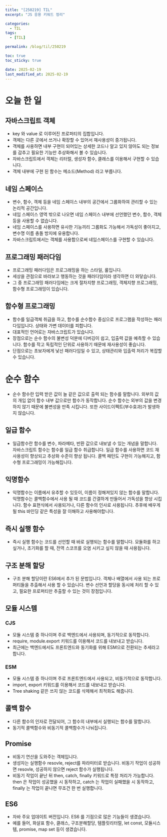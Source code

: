 ```yaml
---
title: "[250219] TIL"
excerpt: "JS 응용 키워드 정리"

categories:
  - TIL
tags:
  - [TIL]

permalink: /blog/til/250219

toc: true
toc_sticky: true

date: 2025-02-19
last_modified_at: 2025-02-19
---
```



# 오늘 한 일

## 자바스크립트 객체

- key 와 value 로 이루어진 프로퍼티의 집합입니다.
- 객체는 다른 곳에서 쓰거나 확장할 수 있어서 재사용성이 증가됩니다.
- 객체를 사용하면 내부 구현이 되어있는 상세한 코드나 알고 있지 않아도 되는 정보를 감추고 필요한 기능만 추상화해서 볼 수 있습니다.
- 자바스크립트에서 객체는 리터럴, 생성자 함수, 클래스를 이용해서 구현할 수 있습니다.
- 객체 내부에 구현 된 함수는 메소드(Method) 라고 부릅니다.

## 네임 스페이스

- 변수, 함수, 객체 등을 네임 스페이스 내부의 공간에서 그룹화하여 관리할 수 있는 논리적 공간입니다.
- 네임 스페이스 영역 밖으로 나오면 네임 스페이스 내부에 선언했던 변수, 함수, 객체 등을 사용할 수 없습니다.
- 네임 스페이스를 사용하면 유사한 기능끼리 그룹화도 가능해서 가독성이 좋아지고, 변수명 이름 충돌 방지에 유용합니다.
- 자바스크립트에서는 객체를 사용함으로써 네임스페이스를 구현할 수 있습니다.

## 프로그래밍 패러다임

- 프로그래밍 패러다임은 프로그래밍을 하는 스타일, 룰입니다.
- 세상을 관점으로 바라보고 행동하는 것을 패러다임이라 생각하면 더 와닿습니다.
- 그 중 프로그래밍 패러다임에는 크게 절차지향 프로그래밍, 객체지향 프로그래밍, 함수형  프로그래밍이 있습니다.

## 함수형 프로그래밍

- 함수를 일급객체 취급을 하고, 함수를 순수함수 중심으로 프로그램을 작성하는 패러다임입니다. 상태와 가변 데이터를 피합니다.
- 대표적인 언어로는 자바스크립트가 있습니다.
- 장점으로는 순수 함수의 불변성 덕분에 디버깅이 쉽고, 입출력 값을 예측할 수 있습니다. 함수를 작고 독립적인 단위로 사용하기 때문에 재사용성이 좋습니다.
- 단점으로는 초보자에게 낯선 패러다임일 수 있고, 상태관리와 입출력 처리가 복잡할 수 있습니다.

# 순수 함수

- 순수 함수란 입력 받은 값이 늘 같은 값으로 출력 되는 함수를 말합니다. 외부의 값의 개입 없이 함수 내부 값으로만 함수가 동작합니다. 순수 함수는 외부의 값을 변경하지 않기 때문에 불변성을 만족 시킵니다. 또한 사이드이펙트(부수효과)가 발생하지 않습니다.

## 일급 함수

- 일급함수란 함수를 변수, 파라메타, 반환 값으로 내보낼 수 있는 개념을 말합니다. 자바스크립트 함수는 함수를 일급 함수 취급합니다. 일급 함수를 사용하면 코드 재사용성이 향상되고 추상화 수준이 향상 됩니다. 콜백 패턴도 구현이 가능해지고, 함수형 프로그래밍이 가능해집니다.

## 익명함수

- 익명함수는 이름에서 유추할 수 있듯이, 이름이 정해져있지 않는 함수를 말합니다. 익명함수는 콜백함수에서 사용 될 때 코드를 간결하게 만들어서 가독성을 향상 시킵니다. 함수 표현식에서 사용되거나, 다른 함수의 인사로 사용됩니다. 추후에 배우게 될 this 바인딩 같은 특성을 잘 이해하고 사용해야합니다.

## 즉시 실행 함수

- 즉시 실행 함수는 코드를 선언할 때 바로 실행되는 함수를 말합니다. 모듈화를 하고 싶거나, 초기화를 할 때, 전역 스코프를 오염 시키고 싶지 않을 때 사용됩니다.

## 구조 분해 할당

- 구조 분해 할당이란 ES6에서 추가 된 문법입니다. 객체나 배열에서 사용 되는 프로퍼티들을 추출해서 사용 할 수 있습니다. 변수 선언과 할당을 동시에 처리 할 수 있고, 필요한 프로퍼티만 추출할 수 있는 것이 장점입니다.

## 모듈 시스템

### CJS

- 모듈 시스템 중 하나이며 주로 백엔드에서 사용되며, 동기적으로 동작합니다.
- require, module.export 키워드를 이용해서 코드를 내보내고 받습니다.
- 최근에는 백엔드에서도 프론트엔드와 동기화를 위해 ESM으로 전환되는 추세라고 합니다.

### ESM

- 모듈 시스템 중 하나이며 주로 프론트엔드에서 사용되고, 비동기적으로 동작합니다.
- import, export 키워드를 이용해서 코드를 내보내고 받습니다.
- Tree shaking 같은 쓰지 않는 코드를 삭제해서 최적화도 해줍니다.

## 콜백 함수

- 다른 함수의 인자로 전달되어, 그 함수의 내부에서 실행되는 함수를 말합니다.
- 동기적 콜백함수와 비동기적 콜백함수가 나눠집니다.

## Promise

- 비동기 연산을 도와주는 객체입니다.
- 생성자는 실행함수 resovle, reject를 파라미터로 받습니다. 비동기 작업이 성공하면 resovle, 성공하지 않으면 reject 함수가 실행됩니다.
- 비동기 작업이 끝난 뒤 then, catch, finally 키워드로 특정 처리가 가능합니다. then 은 작업이 성공했을 시 동작하고, catch 는 작업이 실패했을 시 동작하고, finally 는 작업이 끝나면 무조건 한 번 실행합니다.

## ES6

- 자바 주요 업데이트 버전입니다. ES6 를 기점으로 많은 기능들이 생겼습니다.
- 예를 들어, 화살표 함수, 클래스, 구조분해할당, 템플릿리터럴, let const, 모듈시스템, promise, map set 등이 생겼습니다.